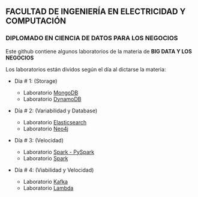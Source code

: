 
## FACULTAD DE INGENIERÍA EN ELECTRICIDAD Y COMPUTACIÓN
### DIPLOMADO EN CIENCIA DE DATOS PARA LOS NEGOCIOS&nbsp;

Este github contiene algunos laboratorios de la materia de <strong>BIG DATA Y LOS NEGOCIOS</strong>

Los laboratorios están dividos según el día al dictarse la materia:

  - Dia # 1: (Storage)
    - Laboratorio [MongoDB](https://github.com/hc2twv/diploBD/blob/master/Lab_MongoDB.ipynb)
    - Laboratorio [DynamoDB](https://github.com/hc2twv/diploBD/blob/master/Lab_Dynamo.ipynb)
    
  - Día # 2: (Variabilidad y Database)
    - Laboratorio [Elasticsearch](https://github.com/hc2twv/diploBD/blob/master/Lab_Elasticsearch.ipynb)
    - Laboratorio [Neo4j](https://github.com/hc2twv/diploBD/blob/master/Lab_Neo4j.ipynb)
    
  - Día # 3: (Velocidad)
    - Laboratorio [Spark - PySpark](https://github.com/hc2twv/diploBD/blob/master/Lab_SparkBasico.ipynb)
    - Laboratorio [Spark](https://spark.apache.org) 
   
  - Día # 4: (Viabilidad y Velocidad)
    - Laboratorio [Kafka](https://github.com/hc2twv/diploBD/blob/master/Lab_Kafka.ipynb)
    - Laboratorio [Lambda](https://github.com/lvthillo/aws-lambda-sam-demo)

